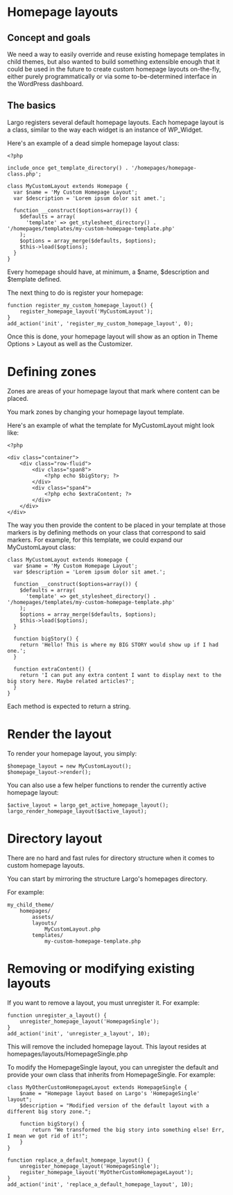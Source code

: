# Homepage layouts

## Concept and goals

We need a way to easily override and reuse existing homepage templates in child themes, but also
wanted to build something extensible enough that it could be used in the future to create custom
homepage layouts on-the-fly, either purely programmatically or via some to-be-determined interface
in the WordPress dashboard.

## The basics

Largo registers several default homepage layouts. Each homepage layout is a class, similar to the
way each widget is an instance of WP_Widget.

Here's an example of a dead simple homepage layout class:

    <?php

    include_once get_template_directory() . '/homepages/homepage-class.php';

    class MyCustomLayout extends Homepage {
      var $name = 'My Custom Homepage Layout';
      var $description = 'Lorem ipsum dolor sit amet.';

      function __construct($options=array()) {
        $defaults = array(
          'template' => get_stylesheet_directory() . '/homepages/templates/my-custom-homepage-template.php'
        );
        $options = array_merge($defaults, $options);
        $this->load($options);
      }
    }

Every homepage should have, at minimum, a $name, $description and $template defined.

The next thing to do is register your homepage:

    function register_my_custom_homepage_layout() {
        register_homepage_layout('MyCustomLayout');
    }
    add_action('init', 'register_my_custom_homepage_layout', 0);

Once this is done, your homepage layout will show as an option in Theme Options > Layout as well as
the Customizer.

# Defining zones

Zones are areas of your homepage layout that mark where content can be placed.

You mark zones by changing your homepage layout template.

Here's an example of what the template for MyCustomLayout might look like:

    <?php

    <div class="container">
        <div class="row-fluid">
            <div class="span8">
                <?php echo $bigStory; ?>
            </div>
            <div class="span4">
                <?php echo $extraContent; ?>
            </div>
        </div>
    </div>

The way you then provide the content to be placed in your template at those markers is by defining
methods on your class that correspond to said markers. For example, for this template, we could expand
our MyCustomLayout class:

    class MyCustomLayout extends Homepage {
      var $name = 'My Custom Homepage Layout';
      var $description = 'Lorem ipsum dolor sit amet.';

      function __construct($options=array()) {
        $defaults = array(
          'template' => get_stylesheet_directory() . '/homepages/templates/my-custom-homepage-template.php'
        );
        $options = array_merge($defaults, $options);
        $this->load($options);
      }

      function bigStory() {
        return 'Hello! This is where my BIG STORY would show up if I had one.';
      }

      function extraContent() {
        return 'I can put any extra content I want to display next to the big story here. Maybe related articles?';
      }
    }

Each method is expected to return a string.

# Render the layout

To render your homepage layout, you simply:

    $homepage_layout = new MyCustomLayout();
    $homepage_layout->render();

You can also use a few helper functions to render the currently active homepage layout:

    $active_layout = largo_get_active_homepage_layout();
    largo_render_homepage_layout($active_layout);

# Directory layout

There are no hard and fast rules for directory structure when it comes to custom homepage layouts.

You can start by mirroring the structure Largo's homepages directory.

For example:

    my_child_theme/
        homepages/
            assets/
            layouts/
                MyCustomLayout.php
            templates/
                my-custom-homepage-template.php


# Removing or modifying existing layouts

If you want to remove a layout, you must unregister it. For example:

    function unregister_a_layout() {
        unregister_homepage_layout('HomepageSingle');
    }
    add_action('init', 'unregister_a_layout', 10);

This will remove the included homepage layout. This layout resides at homepages/layouts/HomepageSingle.php

To modify the HomepageSingle layout, you can unregister the default and provide your own class
that inherits from HomepageSingle. For example:

    class MyOtherCustomHomepageLayout extends HomepageSingle {
        $name = "Homepage layout based on Largo's 'HomepageSingle' layout";
        $description = "Modified version of the default layout with a different big story zone.";

        function bigStory() {
            return "We transformed the big story into something else! Err, I mean we got rid of it!";
        }
    }

    function replace_a_default_homepage_layout() {
        unregister_homepage_layout('HomepageSingle');
        register_homepage_layout('MyOtherCustomHomepageLayout');
    }
    add_action('init', 'replace_a_default_homepage_layout', 10);
